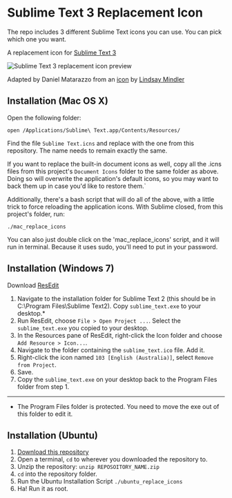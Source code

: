 Sublime Text 3 Replacement Icon
=============

The repo includes 3 different Sublime Text icons you can use. You can pick which one you want.

A replacement icon for [Sublime Text 3](http://sublimetext.com/2)

![Sublime Text 3 replacement icon preview](https://github.com/dmatarazzo/Sublime-Text-2-Icon/raw/master/st2_icon_preview.png "Preview")

Adapted by Daniel Matarazzo from an [icon](http://dribbble.com/shots/317512-Sublime-Text-2-Icon) by [Lindsay Mindler](http://lindsayburtner.com/)

Installation (Mac OS X)
------------

Open the following folder:

    open /Applications/Sublime\ Text.app/Contents/Resources/

Find the file `Sublime Text.icns` and replace with the one from this repository. The name needs to remain exactly the same.

If you want to replace the built-in document icons as well, copy all the .icns files from this project's `Document Icons` folder to the same folder as above. Doing so will overwrite the application's default icons, so you may want to back them up in case you'd like to restore them.`

Additionally, there's a bash script that will do all of the above, with a little trick to force reloading the application icons. With Sublime closed, from this project's folder, run:

    ./mac_replace_icons

You can also just double click on the 'mac_replace_icons' script, and it will run in terminal. Because it uses sudo, you'll need to put in your password.


Installation (Windows 7)
------------

Download [ResEdit](http://www.resedit.net/)

1.  Navigate to the installation folder for Sublime Text 2 (this should be in C:\Program Files\Sublime Text2). Copy `sublime_text.exe` to your desktop.*
2.  Run ResEdit, choose `File > Open Project ...`. Select the `sublime_text.exe` you copied to your desktop.
3.  In the Resources pane of ResEdit, right-click the Icon folder and choose `Add Resource > Icon...`.
4.  Navigate to the folder containing the `sublime_text.ico` file. Add it.
5.  Right-click the icon named `103 [English (Australia)]`, select `Remove from Project`.
6.  Save.
7.  Copy the `sublime_text.exe` on your desktop back to the Program Files folder from step 1.

---
* The Program Files folder is protected. You need to move the exe out of this folder to edit it.

Installation (Ubuntu)
------------

1.  [Download this repository](https://github.com/dmatarazzo/Sublime-Text-2-Icon/zipball/master)
2.  Open a terminal, `cd` to wherever you downloaded the repository to.
3.  Unzip the repository: `unzip REPOSOITORY_NAME.zip`
4.  `cd` into the repository folder.
5.  Run the Ubuntu Installation Script `./ubuntu_replace_icons`
6.  Ha! Run it as root.
